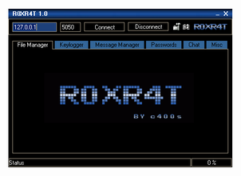 ![Screenshot](https://raw.githubusercontent.com/Cryakl/Ultimate-RAT-Collection/refs/heads/main/R0xR4t/R0xr4t%201.0/Screenshot.png)
